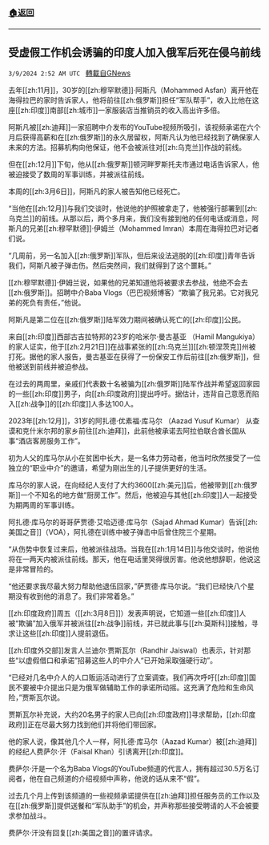 ###  [:house:返回](README.md)
---


## 受虚假工作机会诱骗的印度人加入俄军后死在侵乌前线
`3/9/2024 2:52 AM UTC ` [轉載自GNews](https://gnews.org/articles/2378876)

去年[[zh:11月]]，30岁的[[zh:穆罕默德]]·阿斯凡（Mohammed Asfan）离开他在海得拉巴的家时告诉家人，他将前往[[zh:俄罗斯]]担任“军队帮手”，收入比他在这座[[zh:印度]]南部[[zh:城市]]一家服装店当推销员的收入高出许多倍。

阿斯凡被[[zh:迪拜]]一家招聘中介发布的YouTube视频所吸引，该视频承诺在六个月后获得高薪和在[[zh:俄罗斯]]的永久居留权，阿斯凡认为他已经找到了确保家人未来的方法。招募机构向他保证，他不会被派往对[[zh:乌克兰]]作战的前线。

但在[[zh:12月]]下旬，他从[[zh:俄罗斯]]顿河畔罗斯托夫市通过电话告诉家人，他被迫接受了数周的军事训练，并被派往前线。

本周的[[zh:3月6日]]，阿斯凡的家人被告知他已经死亡。

“当他在[[zh:12月]]与我们交谈时，他说他的护照被拿走了，他被强行部署到[[zh:乌克兰]]的前线。从那以后，两个多月来，我们没有接到他的任何电话或消息，阿斯凡的兄弟[[zh:穆罕默德]]·伊姆兰（Mohammed Imran）本周在海得拉巴对记者们说。

“几周前，另一名加入[[zh:俄罗斯]]军队，但后来设法逃脱的[[zh:印度]]青年告诉我们，阿斯凡被子弹击伤。然后突然间，我们就得到了这个噩耗。”

[[zh:穆罕默德]]·伊姆兰说，如果他的兄弟知道他将被要求去参战，他绝不会去[[zh:俄罗斯]]。招聘中介Baba Vlogs（巴巴视频博客）“欺骗了我兄弟。它对我兄弟的死负有责任，”他说。

阿斯凡是第二位在[[zh:俄罗斯]]陆军效力期间被确认死亡的[[zh:印度]]公民。

来自[[zh:印度]]西部古吉拉特邦的23岁的哈米尔·曼古基亚 （Hamil Mangukiya）的家人证实，他于[[zh:2月21日]]在战事紧张的[[zh:乌克兰]][[zh:顿涅茨克]]州被打死。据他的家人报告，曼古基亚在获得了一份保安工作后前往[[zh:俄罗斯]]，但他被送到前线并被迫参战。

在过去的两周里，亲戚们代表数十名被骗为[[zh:俄罗斯]]陆军作战并希望返回家园的一些[[zh:印度]]男子，向[[zh:印度政府]]提出呼吁。据估计，违背自己意愿而陷入[[zh:战争]]的[[zh:印度]]人多达100人。

2023年[[zh:12月]]，31岁的阿扎德·优素福·库马尔 （Aazad Yusuf Kumar） 从查谟和克什米尔邦的家乡前往[[zh:迪拜]]，此前他被承诺去阿拉伯联合酋长国从事“酒店客房服务工作”。

初为人父的库马尔从小在贫困中长大，是一名体力劳动者，他当时欣然接受了一位独立的“职业中介”的邀请，希望为刚出生的儿子提供更好的生活。

库马尔的家人说，在向经纪人支付了大约3600[[zh:美元]]后，他被带到[[zh:俄罗斯]]一个不知名的地方做“厨房工作”。然后，他被迫与其他[[zh:印度]]人一起接受为期两周的军事训练。

阿扎德·库马尔的哥哥萨贾德·艾哈迈德·库马尔（Sajad Ahmad Kumar）告诉[[zh:美国之音]]（VOA），阿扎德在训练中被子弹击中后曾住院三个星期。

“从伤势中恢复过来后，他被派往战场。当我在[[zh:1月14日]]与他交谈时，他说他将在一两天内被派往前线。那天，他在电话里哭得很厉害。他说他想辞职，他说这是非常冒险的。

“他还要求我尽最大努力帮助他退伍回家，”萨贾德·库马尔说。“我们已经快八个星期没有收到他的消息了。我们非常着急。”

[[zh:印度政府]]周五（[[zh:3月8日]]）发表声明说，它知道一些[[zh:印度]]人被“欺骗”加入俄军并被派往[[zh:战争]]前线，并已就此事与[[zh:莫斯科]]接触，寻求让这些[[zh:印度]]人提前退伍。

[[zh:印度外交部]]发言人兰迪尔·贾斯瓦尔（Randhir Jaiswal）也表示，针对那些“以虚假借口和承诺”招募这些人的中介人“已开始采取强硬行动”。

“已经对几名中介人的人口贩运活动进行了立案调查。我们再次呼吁[[zh:印度]]国民不要被中介提出只是为俄军做辅助工作的承诺所动摇。这充满了危险和生命风险，”贾斯瓦尔说。

贾斯瓦尔补充说，大约20名男子的家人已向[[zh:印度政府]]寻求帮助，[[zh:印度政府]]正在尽最大努力找到他们并将他们带回家。

他的家人说，像其他几个人一样，阿扎德·库马尔（Aazad Kumar）被[[zh:迪拜]]的经纪人费萨尔·汗（Faisal Khan）引诱离开[[zh:印度]]。

费萨尔·汗是一个名为Baba Vlogs的YouTube频道的代言人，拥有超过30.5万名订阅者，他在自己频道的介绍视频中声称，他说的话从来不“假”。

过去几个月上传到该频道的一些视频承诺提供在[[zh:迪拜]]担任服务员的工作以及在[[zh:俄罗斯]]提供送餐和“军队助手”的机会，并声称那些接受聘请的人不会被要求参加战斗。

费萨尔·汗没有回复[[zh:美国之音]]的置评请求。
